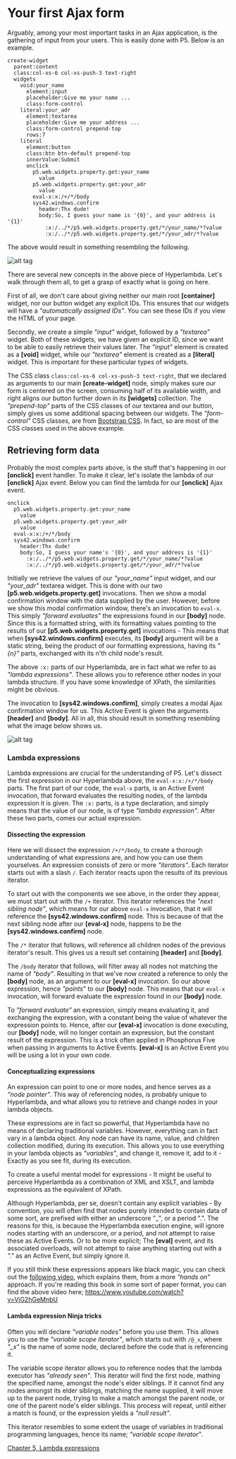 # Your first Ajax form

Arguably, among your most important tasks in an Ajax application, is the gathering of input from your users. This is easily done with P5. Below is an example.

```
create-widget
  parent:content
  class:col-xs-6 col-xs-push-3 text-right
  widgets
    void:your_name
      element:input
      placeholder:Give me your name ...
      class:form-control
    literal:your_adr
      element:textarea
      placeholder:Give me your address ...
      class:form-control prepend-top
      rows:7
    literal
      element:button
      class:btn btn-default prepend-top
      innerValue:Submit
      onclick
        p5.web.widgets.property.get:your_name
          value
        p5.web.widgets.property.get:your_adr
          value
        eval-x:x:/+/*/body
        sys42.windows.confirm
          header:Thx dude!
          body:So, I guess your name is '{0}', and your address is '{1}'
            :x:/../*/p5.web.widgets.property.get/*/your_name/*?value
            :x:/../*/p5.web.widgets.property.get/*/your_adr/*?value
```

The above would result in something resembling the following.

![alt tag](screenshots/chapter-4-2.png)

There are several new concepts in the above piece of Hyperlambda. Let's walk through them all, to get a grasp of exactly what is going on here.

First of all, we don't care about giving neither our main root **[container]** widget, nor our button widget any explicit IDs. This ensures that our widgets will have a *"automatically assigned IDs"*. You can see these IDs if you view the HTML of your page.

Secondly, we create a simple *"input"* widget, followed by a *"textarea"* widget. Both of these widgets, we have given an explicit ID, since we want to be able to easily retrieve their values later. The *"input"* element is created as a **[void]** widget, while our *"textarea"* element is created as a **[literal]** widget. This is important for these particular types of widgets.

The CSS class `class:col-xs-6 col-xs-push-3 text-right`, that we declared as arguments to our main **[create-widget]** node, simply makes sure our form is centered on the screen, consuming half of its available width, and right aligns our button further down in its **[widgets]** collection. The *"prepend-top"* parts of the CSS classes of our textarea and our button, simply gives us some additional spacing between our widgets. The *"form-control"* CSS classes, are from [Bootstrap CSS](http://getbootstrap.com/css/). In fact, so are most of the CSS classes used in the above example.

## Retrieving form data

Probably the most complex parts above, is the stuff that's happening in our **[onclick]** event handler. To make it clear, let's isolate the lambda of our **[onclick]** Ajax event. Below you can find the lambda for our **[onclick]** Ajax event.

```
onclick
  p5.web.widgets.property.get:your_name
    value
  p5.web.widgets.property.get:your_adr
    value
  eval-x:x:/+/*/body
  sys42.windows.confirm
    header:Thx dude!
    body:So, I guess your name's '{0}', and your address is '{1}'
      :x:/../*/p5.web.widgets.property.get/*/your_name/*?value
      :x:/../*/p5.web.widgets.property.get/*/your_adr/*?value
```

Initially we retrieve the values of our *"your_name"* input widget, and our *"your_adr"* textarea widget. This is done with our two **[p5.web.widgets.property.get]** invocations. Then we show a modal confirmation window with the data supplied by the user. However, before we show this modal confirmation window, there's an invocation to `eval-x`. This simply *"forward evaluates"* the expressions found in our **[body]** node. Since this is a formatted string, with its formatting values pointing to the results of our **[p5.web.widgets.property.get]** invocations - This means that when **[sys42.windows.confirm]** executes, its **[body]** argument will be a static string, being the product of our formatting expressions, having its *"{n}"* parts, exchanged with its n'th child node's result.

The above `:x:` parts of our Hyperlambda, are in fact what we refer to as *"lambda expressions"*. These allows you to reference other nodes in your lambda structure. If you have some knowledge of XPath, the similarities might be obvious.

The invocation to **[sys42.windows.confirm]**, simply creates a modal Ajax confirmation window for us. This Active Event is given the arguments **[header]** and **[body]**. All in all, this should result in something resembling what the image below shows us.

![alt tag](screenshots/chapter-4-1.png)

### Lambda expressions

Lambda expressions are crucial for the understanding of P5. Let's dissect the first expression in our Hyperlambda above, the `eval-x:x:/+/*/body` parts. The first part of our code, the `eval-x` parts, is an Active Event invocation, that forward evaluates the resulting nodes, of the lambda expression it is given. The `:x:` parts, is a type declaration, and simply means that the value of our node, is of type *"lambda expression"*. After these two parts, comes our actual expression.

#### Dissecting the expression

Here we will dissect the expression `/+/*/body`, to create a thorough understanding of what expressions are, and how you can use them yourselves. An expression consists of zero or more *"iterators"*. Each iterator starts out with a slash `/`. Each iterator reacts upon the results of its previous iterator.

To start out with the components we see above, in the order they appear, we must start out with the `/+` iterator. This iterator references the *"next sibling node"*, which means for our above `eval-x` invocation, that it will reference the **[sys42.windows.confirm]** node. This is because of that the next sibling node after our **[eval-x]** node, happens to be the **[sys42.windows.confirm]** node.

The `/*` iterator that follows, will reference all children nodes of the previous iterator's result. This gives us a result set containing **[header]** and **[body]**.

The `/body` iterator that follows, will filter away all nodes not matching the name of *"body"*. Resulting in that we've now created a reference to only the **[body]** node, as an argument to our **[eval-x]** invocation. So our above expression, hence *"points*" to our **[body]** node. This means that our `eval-x` invocation, will forward evaluate the expression found in our **[body]** node.

To *"forward evaluate"* an expression, simply means evaluating it, and exchanging the expression, with a constant being the value of whatever the expression points to. Hence, after our **[eval-x]** invocation is done executing, our **[body]** node, will no longer contain an expression, but the constant result of the expression. This is a trick often applied in Phosphorus Five when passing in arguments to Active Events. **[eval-x]** is an Active Event you will be using a lot in your own code.

#### Conceptualizing expressions

An expression can point to one or more nodes, and hence serves as a *"node pointer"*. This way of referencing nodes, is probably unique to Hyperlambda, and what allows you to retrieve and change nodes in your lambda objects.

These expressions are in fact so powerful, that Hyperlambda have no means of declaring traditional variables. However, everything can in fact vary in a lambda object. Any node can have its name, value, and children collection modified, during its execution. This allows you to use everything in your lambda objects as *"variables"*, and change it, remove it, add to it - Exactly as you see fit, during its execution.

To create a useful mental model for expressions - It might be useful to perceive Hyperlambda as a combination of XML and XSLT, and lambda expressions as the equivalent of XPath.

Although Hyperlambda, per se, doesn't contain any explicit variables - By convention, you will often find that nodes purely intended to contain data of some sort, are prefixed with either an underscore "_", or a period ".". The reasons for this, is because the Hyperlambda execution engine, will ignore nodes starting with an underscore, or a period, and not attempt to raise these as Active Events. Or to be more explicit; The **[eval]** event, and its associated overloads, will not attempt to raise anything starting out with a *"."* as an Active Event, but simply ignore it.

If you still think these expressions appears like black magic, you can check out the [following video](https://www.youtube.com/watch?v=VjG2hGeMnbU), which explains them, from a more *"hands on"* approach. If you're reading this book in some sort of paper format, you can find the above video here; https://www.youtube.com/watch?v=VjG2hGeMnbU

#### Lambda expression Ninja tricks

Often you will declare *"variable nodes"* before you use them. This allows you to use the *"variable scope iterator"*, which starts out with `/@_x`, where *"_x"* is the name of some node, declared before the code that is referencing it.

The variable scope iterator allows you to reference nodes that the lambda executor has *"already seen"*. This iterator will find the first node, mathing the specified name, amongst the node's elder siblings. If it cannot find any nodes amongst its elder siblings, matching the name supplied, it will move up to the parent node, trying to make a match amongst the parent node, or one of the parent node's elder siblings. This process will repeat, until either a match is found, or the expression yields a *"null result"*.

This iterator resembles to some extent the usage of variables in traditional programming languages, hence its name; *"variable scope iterator"*.

[Chapter 5, Lambda expressions](chapter-5.md)
